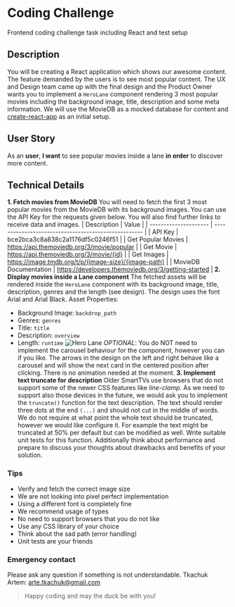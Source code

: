 # Coding Challenge
Frontend coding challenge task including React and test setup
## Description
You will be creating a React application which shows our awesome content. The feature demanded by the users is to see most popular content. The UX and Design team came up with the final design and the Product Owner wants you to implement a `HeroLane` component rendering 3 most popular movies including the background image, title, description and some meta information. We will use the MovieDB as a mocked database for content and [create-react-app](https://create-react-app.dev/docs/getting-started/) as an initial setup.
## User Story
As an **user**, **I want** to see popular movies inside a lane **in order** to discover more content.
## Technical Details
**1. Fetch movies from MovieDB**
You will need to fetch the first 3 most popular movies from the MovieDB with its background images. You can use the API Key for the requests given below. You will also find further links to receive data and images.
| Description           | Value                                                |
| --------------------- | ---------------------------------------------------- |
| API Key               | bce2bca3c8a838c2a1176df5c0246f51                     |
| Get Popular Movies    | https://api.themoviedb.org/3/movie/popular           |
| Get Movie             | https://api.themoviedb.org/3/movie/{id}              |
| Get Images            | https://image.tmdb.org/t/p/{image-size}/{image-path} |
| MovieDB Documentation | https://developers.themoviedb.org/3/getting-started  |
**2. Display movies inside a Lane component**
The fetched assets will be rendered inside the `HeroLane` component with its background image, title, description, genres and the length (see design). The design uses the font Arial and Arial Black.
Asset Properties:
- Background Image: `backdrop_path`
- Genres: `genres`
- Title: `title`
- Description: `overview`
- Length: `runtime`
![Hero Lane](hero-lane.png)
_OPTIONAL_: You do NOT need to implement the carousel behaviour for the component, however you can if you like. The arrows in the design on the left and right behave like a carousel and will show the next card in the centered position after clicking. There is no animation needed at the moment.
**3. Implement text truncate for description**
Older SmartTVs use browsers that do not support some of the newer CSS features like _line-clamp_. As we need to support also those devices in the future, we would ask you to implement the `truncate()` function for the text description. The text should render three dots at the end `(...)` and should not cut in the middle of words. We do not require at what point the whole text should be truncated, however we would like configure it. For example the text might be truncated at 50% per default but can be modified as well.
Write suitable unit tests for this function. Additionally think about performance and prepare to discuss your thoughts about drawbacks and benefits of your solution.
### Tips
- Verify and fetch the correct image size
- We are not looking into pixel perfect implementation
- Using a different font is completely fine
- We recommend usage of types
- No need to support browsers that you do not like
- Use any CSS library of your choice
- Think about the sad path (error handling)
- Unit tests are your friends
### Emergency contact
Please ask any question if something is not understandable.
Tkachuk Artem: [arte.tkachuk@gmail.com](arte.tkachuk@gmail.com)
> Happy coding and may the duck be with you!